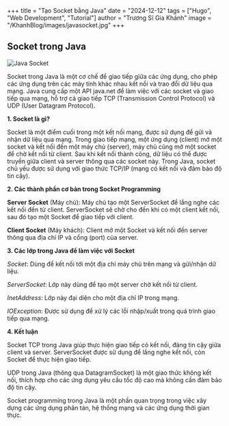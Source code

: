 +++
title = "Tạo Socket bằng Java"
date = "2024-12-12"
tags = ["Hugo", "Web Development", "Tutorial"]
author = "Trương Sĩ Gia Khánh"
image = "/KhanhBlog/images/javasocket.jpg"
+++

## Socket trong Java

![Java Socket](/KhanhBlog/images/javasocket.jpg)

Socket trong Java là một cơ chế để giao tiếp giữa các ứng dụng, cho phép các ứng dụng trên các máy tính khác nhau kết nối và trao đổi dữ liệu qua mạng. Java cung cấp một API java.net để làm việc với các socket và giao tiếp qua mạng, hỗ trợ cả giao tiếp TCP (Transmission Control Protocol) và UDP (User Datagram Protocol).

**1. Socket là gì?**

Socket là một điểm cuối trong một kết nối mạng, được sử dụng để gửi và nhận dữ liệu qua mạng. Trong giao tiếp mạng, một ứng dụng (client) mở một socket và kết nối đến một máy chủ (server), máy chủ cũng mở một socket để chờ kết nối từ client. Sau khi kết nối thành công, dữ liệu có thể được truyền giữa client và server thông qua các socket này. Trong Java, socket chủ yếu được sử dụng với giao thức TCP/IP (mạng có kết nối và đảm bảo độ tin cậy).

**2. Các thành phần cơ bản trong Socket Programming**

**Server Socket** (Máy chủ): Máy chủ tạo một ServerSocket để lắng nghe các kết nối đến từ client. ServerSocket sẽ chờ cho đến khi có một client kết nối, sau đó tạo một Socket để giao tiếp với client.

**Client Socket** (Máy khách): Client mở một Socket và kết nối đến server thông qua địa chỉ IP và cổng (port) của server.

**3. Các lớp trong Java để làm việc với Socket**

*Socket*: Dùng để kết nối tới một địa chỉ máy chủ trên mạng và gửi/nhận dữ liệu.

*ServerSocket*: Lớp này dùng để tạo một server chờ kết nối từ client.

*InetAddress*: Lớp này đại diện cho một địa chỉ IP trong mạng.

*IOException*: Được sử dụng để xử lý các lỗi nhập/xuất trong quá trình giao tiếp qua mạng.

**4. Kết luận**

Socket TCP trong Java giúp thực hiện giao tiếp có kết nối, đáng tin cậy giữa client và server. ServerSocket được sử dụng để lắng nghe kết nối, còn Socket để thực hiện giao tiếp.

UDP trong Java (thông qua DatagramSocket) là một giao thức không kết nối, thích hợp cho các ứng dụng yêu cầu tốc độ cao mà không cần đảm bảo độ tin cậy.

Socket programming trong Java là một phần quan trọng trong việc xây dựng các ứng dụng phân tán, hệ thống mạng và các ứng dụng thời gian thực.

